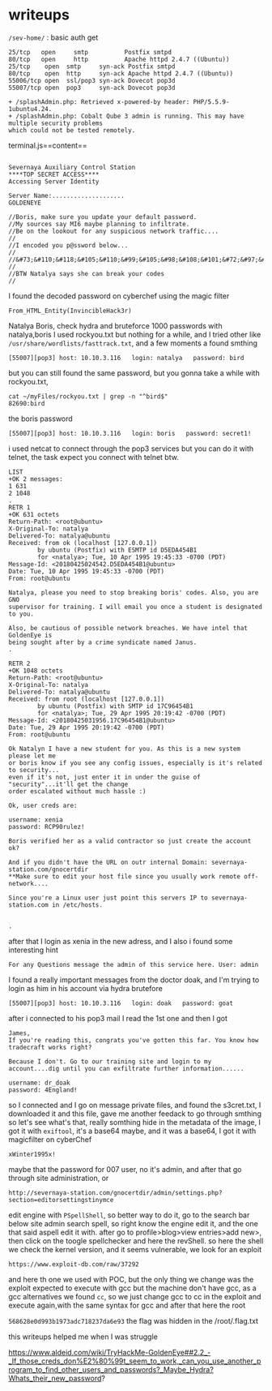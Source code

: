 # writeups

`/sev-home/` : basic auth get

```
25/tcp   open     smtp          Postfix smtpd
80/tcp   open     http          Apache httpd 2.4.7 ((Ubuntu))
25/tcp    open  smtp     syn-ack Postfix smtpd
80/tcp    open  http     syn-ack Apache httpd 2.4.7 ((Ubuntu))
55006/tcp open  ssl/pop3 syn-ack Dovecot pop3d
55007/tcp open  pop3     syn-ack Dovecot pop3d

```

```
+ /splashAdmin.php: Retrieved x-powered-by header: PHP/5.5.9-1ubuntu4.24.
+ /splashAdmin.php: Cobalt Qube 3 admin is running. This may have multiple security problems 
which could not be tested remotely.
```

terminal.js==content==
```

Severnaya Auxiliary Control Station
****TOP SECRET ACCESS****
Accessing Server Identity

Server Name:....................
GOLDENEYE

//Boris, make sure you update your default password. 
//My sources say MI6 maybe planning to infiltrate. 
//Be on the lookout for any suspicious network traffic....
//
//I encoded you p@ssword below...
//
//&#73;&#110;&#118;&#105;&#110;&#99;&#105;&#98;&#108;&#101;&#72;&#97;&#99;&#107;&#51;&#114;
//
//BTW Natalya says she can break your codes
//
```
I found the decoded password on cyberchef using the magic filter
```
From_HTML_Entity(InvincibleHack3r)
```
Natalya Boris, check hydra and bruteforce 1000 passwords with natalya,boris
I used rockyou.txt but nothing for a while, and I tried other like `/usr/share/wordlists/fasttrack.txt`,
and a few moments a found smthing 
```
[55007][pop3] host: 10.10.3.116   login: natalya   password: bird
```
but you can still found the same password, but you gonna take a while with rockyou.txt,
```
cat ~/myFiles/rockyou.txt | grep -n "^bird$"
82690:bird

```
the boris password
```
[55007][pop3] host: 10.10.3.116   login: boris   password: secret1!
```

i used netcat to connect through the pop3 services but you can do it with
telnet, the task expect you connect with telnet btw.
```
LIST
+OK 2 messages:
1 631
2 1048
.
RETR 1
+OK 631 octets
Return-Path: <root@ubuntu>
X-Original-To: natalya
Delivered-To: natalya@ubuntu
Received: from ok (localhost [127.0.0.1])
        by ubuntu (Postfix) with ESMTP id D5EDA454B1
        for <natalya>; Tue, 10 Apr 1995 19:45:33 -0700 (PDT)
Message-Id: <20180425024542.D5EDA454B1@ubuntu>
Date: Tue, 10 Apr 1995 19:45:33 -0700 (PDT)
From: root@ubuntu

Natalya, please you need to stop breaking boris' codes. Also, you are GNO 
supervisor for training. I will email you once a student is designated to you.

Also, be cautious of possible network breaches. We have intel that GoldenEye is 
being sought after by a crime syndicate named Janus.
.

RETR 2
+OK 1048 octets
Return-Path: <root@ubuntu>
X-Original-To: natalya
Delivered-To: natalya@ubuntu
Received: from root (localhost [127.0.0.1])
        by ubuntu (Postfix) with SMTP id 17C96454B1
        for <natalya>; Tue, 29 Apr 1995 20:19:42 -0700 (PDT)
Message-Id: <20180425031956.17C96454B1@ubuntu>
Date: Tue, 29 Apr 1995 20:19:42 -0700 (PDT)
From: root@ubuntu

Ok Natalyn I have a new student for you. As this is a new system please let me 
or boris know if you see any config issues, especially is it's related to security...
even if it's not, just enter it in under the guise of "security"...it'll get the change 
order escalated without much hassle :)

Ok, user creds are:

username: xenia
password: RCP90rulez!

Boris verified her as a valid contractor so just create the account ok?

And if you didn't have the URL on outr internal Domain: severnaya-station.com/gnocertdir
**Make sure to edit your host file since you usually work remote off-network....

Since you're a Linux user just point this servers IP to severnaya-station.com in /etc/hosts.


.
```
after that I login as xenia in the new adress, and I also i found some interesting hint
```
For any Questions message the admin of this service here. User: admin
```
I found a really important messages from the doctor doak, and I'm trying to login
as him in his account via hydra brutefore
```
[55007][pop3] host: 10.10.3.116   login: doak   password: goat
```
after i connected to his pop3 mail I read the 1st one and then I got
```
James,
If you're reading this, congrats you've gotten this far. You know how tradecraft works right?

Because I don't. Go to our training site and login to my account....dig until you can exfiltrate further information......

username: dr_doak
password: 4England!

```
so I connected and I go on message private files, and found the s3cret.txt, I downloaded it
and this file, gave me another feedack  to go through smthing so let's see what's that, really 
somthing hide in the metadata of the image, I got it with `exiftool`, it's a base64 maybe, and 
it was a base64, I got it with magicfilter on cyberChef
```
xWinter1995x!
```
maybe that the password for 007 user, no it's admin, and after that go through 
site administration, or
```
http://severnaya-station.com/gnocertdir/admin/settings.php?section=editorsettingstinymce
```
edit engine with `PSpellShell`, so better way to do it, go to the search bar below site admin
search spell, so right know the engine edit it, and the one that said aspell edit it with. after
go to profile>blog>view entries>add new>, then click on the toogle spellchecker and here the 
revShell. so here the shell we check the kernel version, and it seems vulnerable, we look for an exploit

```
https://www.exploit-db.com/raw/37292
```
and here th one we used with POC, but the only thing we change was the exploit expected to execute with
gcc but the machine don't have gcc, as a gcc alternatives we found `cc`, so we just change gcc to cc in the
exploit and execute again,with the same syntax for gcc and after that here the root

`568628e0d993b1973adc718237da6e93` the flag was hidden in the /root/.flag.txt


this writeups helped me when I was struggle

https://www.aldeid.com/wiki/TryHackMe-GoldenEye##2.2_-_If_those_creds_don%E2%80%99t_seem_to_work,_can_you_use_another_program_to_find_other_users_and_passwords?_Maybe_Hydra?Whats_their_new_password?
